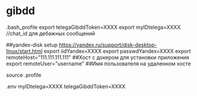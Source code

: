 # gibdd

.bash_profile
export telegaGibddToken=XXXX
export myIDtelega=XXXX //chat_id для дебажных сообщений

##yandex-disk setup https://yandex.ru/support/disk-desktop-linux/start.html
export iidYandex=XXXX
export passwdYandex=XXXX
export remoteHost="111.111.111.111" ##Хост с докером для установки приложения
export remoteUser="username" ##Имя пользователя на удаленном хосте

source .profile

.env
myIDtelega=XXXX
telegaGibddToken=XXXX